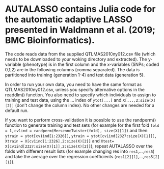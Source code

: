 # AUTALASSO contains Julia code for the automatic adaptive LASSO presented in Waldmann et al. (2019; BMC Bioinformatics).
The code reads data from the supplied QTLMAS2010ny012.csv file (which needs to be downloaded to your woking directory and extracted). The y-variable (phenotype) is in the first column and the x-variables (SNPs; coded 0,1,2) are in the following columns (comma separated). The data is partitioned into training (generation 1-4) and test data (generation 5).

In order to run your own data, you need to have the same format as QTLMAS2010ny012.csv, unless you specify alternative options in the readdlm() function. You also need to specify which individuals to assign to training and test data, using the ... index of ```ytot[...]``` and ```X[...,2:size(X)[2]]``` (don't change the column index). No other changes are needed for a default run. 

If you want to perform cross-validation it is possible to use the randperm() function to generate training and test sets (for example for the first fold ```fold = 1```, ```cv1ind = randperm(MersenneTwister(fold), size(X)[1])``` and then ```ytrain = ytot[cv1ind[1:2326]]```, ```ytrain = ytot[cv1ind[2327:size(X)[1]]]```, ```Xtrain = X[cv1ind[1:2326],2:size(X)[2]]``` and ```Xtest= X[cv1ind[2327:size(X)[1]],2:size(X)[2]]```), repeat AUTALASSO over the folds with different result lists (for example changing res into ```res1```,...,```res5```) and take the average over the regression coefficients (```res1[2][1]```,...,```res5[2][1]```).

